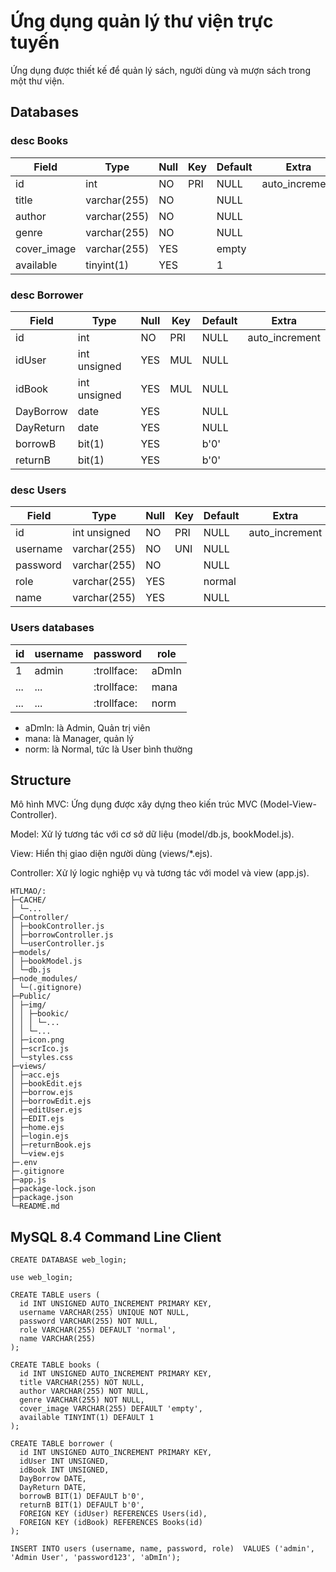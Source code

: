 # Ứng dụng quản lý thư viện trực tuyến

Ứng dụng được thiết kế để quản lý sách, người dùng và mượn sách trong một thư viện.

## Databases

### desc Books

| Field       | Type         | Null | Key | Default | Extra          |
| ----------- | ------------ | ---- | --- | ------- | -------------- |
| id          | int          | NO   | PRI | NULL    | auto_increment |
| title       | varchar(255) | NO   |     | NULL    |                |
| author      | varchar(255) | NO   |     | NULL    |                |
| genre       | varchar(255) | NO   |     | NULL    |                |
| cover_image | varchar(255) | YES  |     | empty   |                |
| available   | tinyint(1)   | YES  |     | 1       |                |

### desc Borrower

| Field     | Type         | Null | Key | Default | Extra          |
| --------- | ------------ | ---- | --- | ------- | -------------- |
| id        | int          | NO   | PRI | NULL    | auto_increment |
| idUser    | int unsigned | YES  | MUL | NULL    |                |
| idBook    | int unsigned | YES  | MUL | NULL    |                |
| DayBorrow | date         | YES  |     | NULL    |                |
| DayReturn | date         | YES  |     | NULL    |                |
| borrowB   | bit(1)       | YES  |     | b'0'    |                |
| returnB   | bit(1)       | YES  |     | b'0'    |                |

### desc Users

| Field    | Type         | Null | Key | Default | Extra          |
| -------- | ------------ | ---- | --- | ------- | -------------- |
| id       | int unsigned | NO   | PRI | NULL    | auto_increment |
| username | varchar(255) | NO   | UNI | NULL    |                |
| password | varchar(255) | NO   |     | NULL    |                |
| role     | varchar(255) | YES  |     | normal  |                |
| name     | varchar(255) | YES  |     | NULL    |                |

### Users databases

| id  | username | password    | role  |
| --- | -------- | ----------- | ----- |
| 1   | admin    | :trollface: | aDmIn |
| ... | ...      | :trollface: | mana  |
| ... | ...      | :trollface: | norm  |

- aDmIn: là Admin, Quản trị viên
- mana: là Manager, quản lý
- norm: là Normal, tức là User bình thường

## Structure

Mô hình MVC: Ứng dụng được xây dựng theo kiến trúc MVC (Model-View-Controller).

Model: Xử lý tương tác với cơ sở dữ liệu (model/db.js, bookModel.js).

View: Hiển thị giao diện người dùng (views/\*.ejs).

Controller: Xử lý logic nghiệp vụ và tương tác với model và view (app.js).

```
HTLMAO/:
├─CACHE/
│ └─...
├─Controller/
│ ├─bookController.js
│ ├─borrowController.js
│ └─userController.js
├─models/
│ ├─bookModel.js
│ └─db.js
├─node_modules/
│ └─(.gitignore)
├─Public/
│ ├─img/
│ │ ├─bookic/
│ │ │ └─...
│ │ └─...
│ ├─icon.png
│ ├─scrIco.js
│ └─styles.css
├─views/
│ ├─acc.ejs
│ ├─bookEdit.ejs
│ ├─borrow.ejs
│ ├─borrowEdit.ejs
│ ├─editUser.ejs
│ ├─EDIT.ejs
│ ├─home.ejs
│ ├─login.ejs
│ ├─returnBook.ejs
│ └─view.ejs
├─.env
├─.gitignore
├─app.js
├─package-lock.json
├─package.json
└─README.md
```

## MySQL 8.4 Command Line Client

`CREATE DATABASE web_login;`

`use web_login;`


```
CREATE TABLE users (
  id INT UNSIGNED AUTO_INCREMENT PRIMARY KEY,
  username VARCHAR(255) UNIQUE NOT NULL,
  password VARCHAR(255) NOT NULL,
  role VARCHAR(255) DEFAULT 'normal',
  name VARCHAR(255) 
);
```
```
CREATE TABLE books (
  id INT UNSIGNED AUTO_INCREMENT PRIMARY KEY,
  title VARCHAR(255) NOT NULL,
  author VARCHAR(255) NOT NULL,
  genre VARCHAR(255) NOT NULL,
  cover_image VARCHAR(255) DEFAULT 'empty',
  available TINYINT(1) DEFAULT 1
);
```
```
CREATE TABLE borrower (
  id INT UNSIGNED AUTO_INCREMENT PRIMARY KEY,
  idUser INT UNSIGNED,
  idBook INT UNSIGNED,
  DayBorrow DATE,
  DayReturn DATE,
  borrowB BIT(1) DEFAULT b'0',
  returnB BIT(1) DEFAULT b'0',
  FOREIGN KEY (idUser) REFERENCES Users(id),
  FOREIGN KEY (idBook) REFERENCES Books(id)
);
```
`INSERT INTO users (username, name, password, role) 
VALUES ('admin', 'Admin User', 'password123', 'aDmIn');`